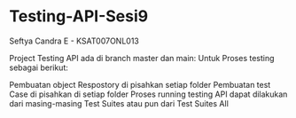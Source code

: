 # Testing-API-Sesi9
Seftya Candra E - KSAT007ONL013

Project Testing API ada di branch master dan main: Untuk Proses testing sebagai berikut:

Pembuatan object Respostory di pisahkan setiap folder
Pembuatan test Case di pisahkan di setiap folder
Proses running testing API dapat dilakukan dari masing-masing Test Suites atau pun dari Test Suites All

